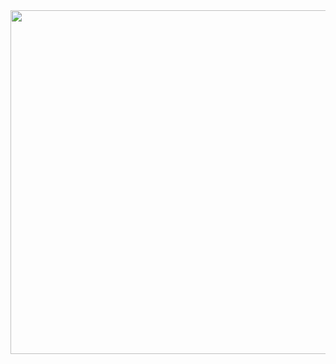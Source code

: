 <img src="https://github.com/yeromin-vaskou/UpCount/blob/main/images/UpCount%20Main.jpg?raw=true" width="800px" height="550px">